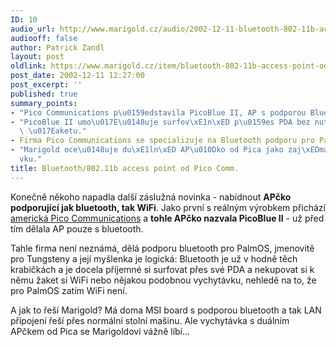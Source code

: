 ```yaml
---
ID: 10
audio_url: http://www.marigold.cz/audio/2002-12-11-bluetooth-802-11b-access-point-od-pico-comm.mp3
audiooff: false
author: Patrick Zandl
layout: post
oldlink: https://www.marigold.cz/item/bluetooth-802-11b-access-point-od-pico-comm
post_date: 2002-12-11 12:27:00
post_excerpt: ''
published: true
summary_points:
- "Pico Communications p\u0159edstavila PicoBlue II, AP s podporou Bluetooth a WiFi."
- "PicoBlue II umo\u017E\u0148uje surfov\xE1n\xED p\u0159es PDA bez nutnosti WiFi\
  \ \u017Eaketu."
- Firma Pico Communications se specializuje na Bluetooth podporu pro PalmOS.
- "Marigold oce\u0148uje du\xE1ln\xED AP\u010Dko od Pica jako zaj\xEDmavou vychyt\xE1\
  vku."
title: Bluetooth/802.11b access point od Pico Comm.
---
```


<p>
Konečně někoho napadla další záslužná novinka - nabídnout <STRONG>APčko podporující jak bluetooth, tak WiFi</STRONG>. Jako první s reálným výrobkem přichází <A href="http://www.pico.net/news_items/news_trimode_demo.html" target=_blank>americká Pico Communications</A> a <STRONG>tohle APčko nazvala PicoBlue II</STRONG> - už před tím dělala AP pouze s bluetooth. </p>

<p>
Tahle firma není neznámá, dělá podporu bluetooth pro PalmOS, jmenovitě pro Tungsteny a její myšlenka je logická: Bluetooth je už v hodně těch krabičkách a je docela příjemné si surfovat přes své PDA a nekupovat si k němu žaket si WiFi nebo nějakou podobnou vychytávku, nehledě na to, že pro PalmOS zatím WiFi není. </p>

<p>
A jak to řeší Marigold? Má doma MSI board s podporou bluetooth a tak LAN připojení řeší přes normální stolní mašinu. Ale vychytávka s duálním APčkem od Pica se Marigoldovi vážně líbí...</p>
